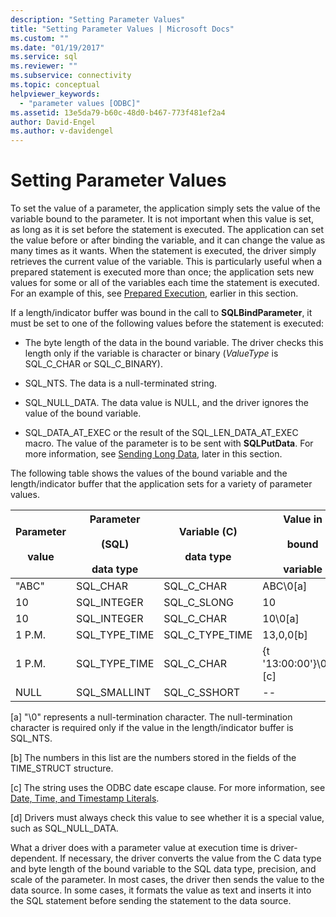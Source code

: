 ```yaml
---
description: "Setting Parameter Values"
title: "Setting Parameter Values | Microsoft Docs"
ms.custom: ""
ms.date: "01/19/2017"
ms.service: sql
ms.reviewer: ""
ms.subservice: connectivity
ms.topic: conceptual
helpviewer_keywords: 
  - "parameter values [ODBC]"
ms.assetid: 13e5da79-b60c-48d0-b467-773f481ef2a4
author: David-Engel
ms.author: v-davidengel
---
```

# Setting Parameter Values
To set the value of a parameter, the application simply sets the value of the variable bound to the parameter. It is not important when this value is set, as long as it is set before the statement is executed. The application can set the value before or after binding the variable, and it can change the value as many times as it wants. When the statement is executed, the driver simply retrieves the current value of the variable. This is particularly useful when a prepared statement is executed more than once; the application sets new values for some or all of the variables each time the statement is executed. For an example of this, see [Prepared Execution](../../../odbc/reference/develop-app/prepared-execution-odbc.md), earlier in this section.  
  
 If a length/indicator buffer was bound in the call to **SQLBindParameter**, it must be set to one of the following values before the statement is executed:  
  
-   The byte length of the data in the bound variable. The driver checks this length only if the variable is character or binary (*ValueType* is SQL_C_CHAR or SQL_C_BINARY).  
  
-   SQL_NTS. The data is a null-terminated string.  
  
-   SQL_NULL_DATA. The data value is NULL, and the driver ignores the value of the bound variable.  
  
-   SQL_DATA_AT_EXEC or the result of the SQL_LEN_DATA_AT_EXEC macro. The value of the parameter is to be sent with **SQLPutData**. For more information, see [Sending Long Data](../../../odbc/reference/develop-app/sending-long-data.md), later in this section.  
  
 The following table shows the values of the bound variable and the length/indicator buffer that the application sets for a variety of parameter values.  
  
|Parameter<br /><br /> value|Parameter<br /><br /> (SQL)<br /><br /> data type|Variable (C)<br /><br /> data type|Value in<br /><br /> bound<br /><br /> variable|Value in<br /><br /> length/indicator<br /><br /> buffer[d]|  
|-------------------------|-----------------------------------------|----------------------------------|-------------------------------------|----------------------------------------------------|  
|"ABC"|SQL_CHAR|SQL_C_CHAR|ABC\0[a]|SQL_NTS or 3|  
|10|SQL_INTEGER|SQL_C_SLONG|10|--|  
|10|SQL_INTEGER|SQL_C_CHAR|10\0[a]|SQL_NTS or 2|  
|1 P.M.|SQL_TYPE_TIME|SQL_C_TYPE_TIME|13,0,0[b]|--|  
|1 P.M.|SQL_TYPE_TIME|SQL_C_CHAR|{t '13:00:00'}\0[a], [c]|SQL_NTS or 14|  
|NULL|SQL_SMALLINT|SQL_C_SSHORT|--|SQL_NULL_DATA|  
  
 [a]   "\0" represents a null-termination character. The null-termination character is required only if the value in the length/indicator buffer is SQL_NTS.  
  
 [b]   The numbers in this list are the numbers stored in the fields of the TIME_STRUCT structure.  
  
 [c]   The string uses the ODBC date escape clause. For more information, see [Date, Time, and Timestamp Literals](../../../odbc/reference/develop-app/date-time-and-timestamp-literals.md).  
  
 [d]   Drivers must always check this value to see whether it is a special value, such as SQL_NULL_DATA.  
  
 What a driver does with a parameter value at execution time is driver-dependent. If necessary, the driver converts the value from the C data type and byte length of the bound variable to the SQL data type, precision, and scale of the parameter. In most cases, the driver then sends the value to the data source. In some cases, it formats the value as text and inserts it into the SQL statement before sending the statement to the data source.
